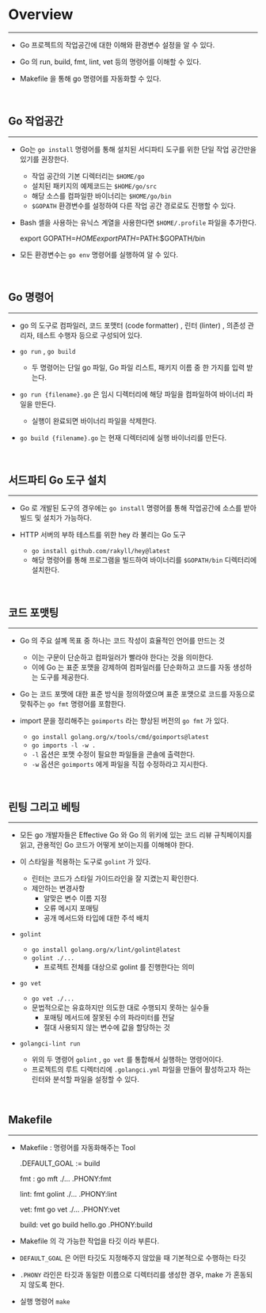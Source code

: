 # Overview

---

- Go 프로젝트의 작업공간에 대한 이해와 환경변수 설정을 알 수 있다.


- Go 의 run, build, fmt, lint, vet 등의 명령어를 이해할 수 있다.


- Makefile 을 통해 go 명령어를 자동화할 수 있다.


<br />


##  Go 작업공간

---

- Go는 `go install` 명령어를 통해 설치된 서디파티 도구를 위한 단일 작업 공간만을 있기를 권장한다.
  - 작업 공간의 기본 디렉터리는 `$HOME/go`
  - 설치된 패키지의 예제코드는 `$HOME/go/src`
  - 해당 소스를 컴파일한 바이너리는 `$HOME/go/bin`
  - `$GOPATH` 환경변수를 설정하여 다른 작업 공간 경로로도 진행할 수 있다.


- Bash 셸을 사용하는 유닉스 계열을 사용한다면 `$HOME/.profile` 파일을 추가한다.


    export GOPATH=$HOME
    export PATH=$PATH:$GOPATH/bin


- 모든 환경변수는 `go env` 명령어를 실행하여 알 수 있다.

<br />

## Go 명령어

---
- go 의 도구로 컴파일러, 코드 포맷터 (code formatter) , 린터 (linter) , 의존성 관리자, 테스트 수행자 등으로 구성되어 있다.


- `go run` , `go build`
  - 두 명령어는 단일 go 파일, Go 파일 리스트, 패키지 이름 중 한 가지를 입력 받는다.


- `go run {filename}.go` 은 임시 디렉터리에 해당 파일을 컴파일하여 바이너리 파일을 만든다.
  - 실행이 완료되면 바이너리 파일을 삭제한다.


- `go build {filename}.go` 는 현재 디렉터리에 실행 바이너리를 만든다.

<br />

## 서드파티 Go 도구 설치

---

- Go 로 개발된 도구의 경우에는 `go install` 명령어를 통해 작업공간에 소스를 받아 빌드 및 설치가 가능하다.


- HTTP 서버의 부하 테스트를 위한 hey 라 불리는 Go 도구
  - `go install github.com/rakyll/hey@latest`
  - 해당 명령어를 통해 프로그램을 빌드하여 바이너리를 `$GOPATH/bin` 디렉터리에 설치한다.


<br />

## 코드 포맷팅

---

- Go 의 주요 설꼐 목표 중 하나는 코드 작성이 효율적인 언어를 만드는 것
  - 이는 구문이 단순하고 컴파일러가 빨라야 한다는 것을 의미한다.
  - 이에 Go 는 표준 포맷을 강제하여 컴파일러를 단순화하고 코드를 자동 생성하는 도구를 제공한다.


- Go 는 코드 포맷에 대한 표준 방식을 정의하였으며 표준 포맷으로 코드를 자동으로 맞춰주는 `go fmt` 명령어를 포함한다.


- import 문을 정리해주는 `goimports` 라는 향상된 버전의 `go fmt` 가 있다.
  - `go install golang.org/x/tools/cmd/goimports@latest`
  - `go imports -l -w .`
  - `-l` 옵션은 포맷 수정이 필요한 파일들을 콘솔에 출력한다.
  - `-w` 옵션은 `goimports` 에게 파일을 직접 수정하라고 지시한다.

  

<br />

## 린팅 그리고 베팅

---

- 모든 go 개발자들은 Effective Go 와 Go 의 위키에 있는 코드 리뷰 규칙페이지를 읽고, 관용적인 Go 코드가 어떻게 보이는지를 이해해야 한다.


- 이 스타일을 적용하는 도구로 `golint` 가 있다.
  - 린터는 코드가 스타일 가이드라인을 잘 지켰는지 확인한다.
  - 제안하는 변경사항
    - 알맞은 변수 이름 지정
    - 오류 메시지 포매팅
    - 공개 메서드와 타입에 대한 주석 배치
  

- `golint` 
  - `go install golang.org/x/lint/golint@latest`
  - `golint ./...`
    - 프로젝트 전체를 대상으로 golint 를 진행한다는 의미


- `go vet`
  - `go vet ./...`
  - 문법적으로는 유효하지만 의도한 대로 수행되지 못하는 실수들
    - 포매팅 메서드에 잘못된 수의 파라미터를 전달
    - 절대 사용되지 않는 변수에 값을 할당하는 것


- `golangci-lint run`
  - 위의 두 명령어 `golint` , `go vet` 를 통합해서 실행하는 명령어이다.
  - 프로젝트의 루트 디렉터리에 `.golangci.yml` 파일을 만들어 활성하고자 하는 린터와 분석할 파일을 설정할 수 있다.


<br />

## Makefile

---

- Makefile : 명령어를 자동화해주는 Tool


    .DEFAULT_GOAL := build
    
    fmt :
    go mft ./...
    .PHONY:fmt
    
    lint: fmt
    golint ./...
    .PHONY:lint
    
    vet: fmt
    go vet ./...
    .PHONY:vet
    
    build: vet
    go build hello.go
    .PHONY:build
  

- Makefile 의 각 가능한 작업을 타깃 이라 부른다.

- `DEFAULT_GOAL` 은 어떤 타깃도 지정해주지 않았을 때 기본적으로 수행하는 타깃

- `.PHONY` 라인은 타깃과 동일한 이름으로 디렉터리를 생성한 경우, make 가 혼동되지 않도록 한다.

- 실행 명령어 `make`


